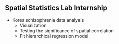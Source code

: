 ## Spatial Statistics Lab Internship

* Korea schizophrenia data analysis
  * Visualization
  * Testing the significance of spatial correlation
  * Fit hierarchical regression model
